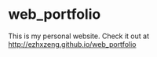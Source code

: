 # web_portfolio
This is my personal website. Check it out at http://ezhxzeng.github.io/web_portfolio
